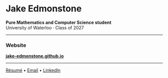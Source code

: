 # Jake Edmonstone

**Pure Mathematics and Computer Science student**  
University of Waterloo · Class of 2027

---

###  Website
[**jake-edmonstone.github.io**](https://jake-edmonstone.github.io)

---

[Résumé](https://jake-edmonstone.github.io/resume.pdf) • [Email](mailto:jbedmons@uwaterloo.ca) • [LinkedIn](https://www.linkedin.com/in/jake-edmonstone/)
